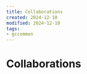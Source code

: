 ```yaml
---
title: Collaborations
created: 2024-12-10
modified: 2024-12-10
tags: 
- gccommon
---
```

# Collaborations
